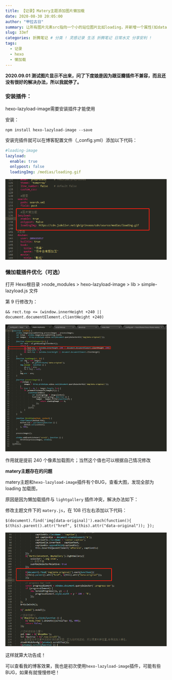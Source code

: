 ```yaml
---
title: 【记录】Matery主题添加图片懒加载
date: 2020-08-30 20:05:00
author: "甲拉古日"
summary: 让所有图片元素src指向一个小的站位图片比如loading，并新增一个属性(如data-original)存放真实图片地址。每当页面加载（或者滚动条滚动），使用JS脚本将可视区域内的图片src替换回真实地址，并做请求重新加载。
slug: 33ef
categories: 折腾笔记 # 分类 ! 灵感记录 生活 折腾笔记 日常水文 分享安利 !
tags:
  - 记录
  - hexo
  - 懒加载
---
```


**2020.09.01 测试图片显示不出来，问了下度娘是因为跟豆瓣插件不兼容，而且还没有很好的解决办法，所以我就停了。**

### 安装插件：

hexo-lazyload-image需要安装插件才能使用

安装：

```
npm install hexo-lazyload-image --save
```

安装完插件就可以在博客配置文件（_config.yml）添加以下代码：

```yaml
#loading-image
lazyload:
  enable: true
  onlypost: false
  loadingImg: /medias/loading.gif
```
![](/img/2020/08/30/159878786gfas.jpg)

### 懒加载插件优化（可选）

打开 Hexo根目录 >node_modules > hexo-lazyload-image > lib > simple-lazyload.js 文件

第 9 行修改为：

```
&& rect.top <= (window.innerHeight +240 || document.documentElement.clientHeight +240)
```

![](/img/2020/08/30/1598788174lzjj.jpg)

作用就是提前 240 个像素加载图片；当然这个值也可以根据自己情况修改

**matery主题存在的问题**

matery主题和`hexo-lazyload-image`插件有个BUG，查看大图，发现全部为 loading 加载图，

原因是因为懒加载插件与 `lightgallery` 插件冲突，解决办法如下：

修改主题文件下的 `matery.js`，在 108 行左右添加以下代码：

```
$(document).find('img[data-original]').each(function(){ 	$(this).parent().attr("href", $(this).attr("data-original")); });
```

![](/img/2020/08/30/1598788583jssf.jpg)

这样就算大功告成！

可以查看我的博客效果，我也是初次使用`hexo-lazyload-image`插件，可能有些BUG，如果有就慢慢修吧！